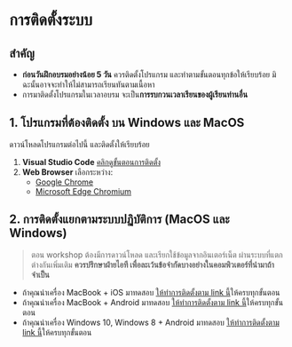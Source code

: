 # การติดตั้งระบบ 

## สำคัญ

- **ก่อนวันฝึกอบรมอย่างน้อย 5 วัน** ควรติดตั้งโปรแกรม และทำตามขั้นตอนทุกข้อให้เรียบร้อย มิฉะนั้นอาจจะทำให้ไม่สามารถเรียนทันตามเนื้อหา
- การมาติดตั้งโปรแกรมในเวลาอบรม จะเป็น**การรบกวนเวลาเรียนของผู้เรียนท่านอื่น**

## 1. โปรแกรมที่ต้องติดตั้ง บน Windows และ MacOS

ดาวน์โหลดโปรแกรมต่อไปนี้ และติดตั้งให้เรียบร้อย

1. **Visual Studio Code** [คลิกดูขั้นตอนการติดตั้ง](https://nextflow.in.th/2016/visaul-studio-code-extension-for-angular-2-ionic-2/)
2. **Web Browser** เลือกระหว่าง:
   - [Google Chrome](https://www.google.com/chrome/)
   - [Microsoft Edge Chromium](https://www.microsoft.com/edge)

## 2. การติดตั้งแยกตามระบบปฏิบัติการ (MacOS และ Windows)

> ตอน workshop ต้องมีการดาวน์โหลด และเรียกใช้ข้อมูลจากอินเตอร์เน็ต ผ่านระบบที่แตกต่างกันเพิ่มเติม **ควรปรึกษาฝ่ายไอที เพื่อละเว้นข้อจำกัดบางอย่างในคอมพิวเตอร์ที่นำมาถ้าจำเป็น**

- ถ้าคุณนำเครื่อง MacBook + iOS มาทดสอบ [ให้ทำการติดตั้งตาม link นี้](https://nextflow.in.th/2015/install-mac-os-x-for-ios-dev-html-5-phonegap-cordova-ionic-framework/)ให้ครบทุกขั้นตอน
- ถ้าคุณนำเครื่อง MacBook + Android มาทดสอบ [ให้ทำการติดตั้งตาม link นี้](https://nextflow.in.th/2015/install-mac-os-x-for-android-dev-html-5-phonegap-ionic-framework/)ให้ครบทุกขั้นตอน
- ถ้าคุณนำเครื่อง Windows 10, Windows 8 + Android มาทดสอบ [ให้ทำการติดตั้งตาม link นี้](http://wp.me/p2kPae-1TY)ให้ครบทุกขั้นตอน






